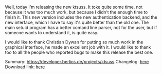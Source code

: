 Well, today I'm releasing the new ktsuss.
It toke quite some time, not because it was too much work, but because I didn't the enough time to finish it.
This new version includes the new authentication backend, and the new interface, which I have to say it's quite better than the old one. The main setuid program has a better comand line parser, not for the user, but if someone wants to understand it, is quite easy.

I would like to thank Christian Dywan for putting so much work in the graphical interface, he made an excellent job with it. I would like to thank too to all the people who reported bugs to make this release the best one.

Summary: https://developer.berlios.de/projects/ktsuss
Changelog: [here](https://developer.berlios.de/project/shownotes.php?group_id=8800&release_id=14175)
Download link: [here](http://prdownload.berlios.de/ktsuss/ktsuss-1.3.tar.gz)

